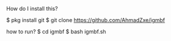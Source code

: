 How do I install this?

$ pkg install git
$ git clone https://github.com/AhmadZxe/igmbf

how to run?
$ cd igmbf
$ bash igmbf.sh
